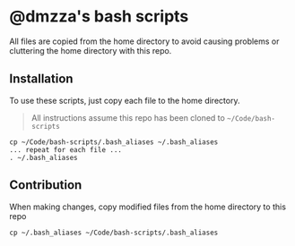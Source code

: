 # @dmzza's bash scripts
All files are copied from the home directory to avoid causing problems or cluttering the home directory with this repo.

## Installation
To use these scripts, just copy each file to the home directory.
> All instructions assume this repo has been cloned to `~/Code/bash-scripts`

```
cp ~/Code/bash-scripts/.bash_aliases ~/.bash_aliases
... repeat for each file ...
. ~/.bash_aliases
```

## Contribution
 When making changes, copy modified files from the home directory to this repo
 ```
 cp ~/.bash_aliases ~/Code/bash-scripts/.bash_aliases
 ```
